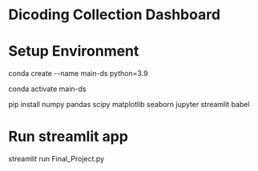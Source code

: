 # Dicoding Collection Dashboard

# Setup Environment
conda create --name main-ds python=3.9

conda activate main-ds

pip install numpy pandas scipy matplotlib seaborn jupyter streamlit babel

# Run streamlit app
streamlit run Final_Project.py
